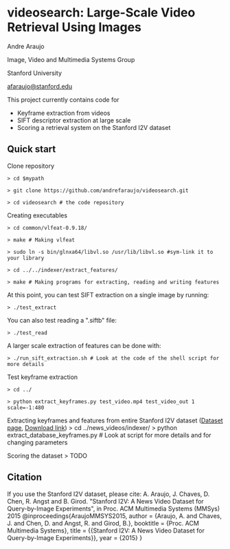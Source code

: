 # videosearch: Large-Scale Video Retrieval Using Images

Andre Araujo

Image, Video and Multimedia Systems Group

Stanford University

afaraujo@stanford.edu

This project currently contains code for 
- Keyframe extraction from videos
- SIFT descriptor extraction at large scale
- Scoring a retrieval system on the Stanford I2V dataset

## Quick start

Clone repository

    > cd $mypath

    > git clone https://github.com/andrefaraujo/videosearch.git

    > cd videosearch # the code repository

Creating executables

    > cd common/vlfeat-0.9.18/

    > make # Making vlfeat

    > sudo ln -s bin/glnxa64/libvl.so /usr/lib/libvl.so #sym-link it to your library

    > cd ../../indexer/extract_features/

    > make # Making programs for extracting, reading and writing features

At this point, you can test SIFT extraction on a single image by running:

    > ./test_extract

You can also test reading a ".siftb" file:

    > ./test_read

A larger scale extraction of features can be done with:

    > ./run_sift_extraction.sh # Look at the code of the shell script for more details

Test keyframe extraction

    > cd ../

    > python extract_keyframes.py test_video.mp4 test_video_out 1 scale=-1:480

Extracting keyframes and features from entire Stanford I2V dataset ([Dataset page](http://blackhole1.stanford.edu/vidsearch/dataset/stanfordi2v.html), [Download link](http://purl.stanford.edu/zx935qw7203))
    > cd ../news_videos/indexer/
    > python extract_database_keyframes.py # Look at script for more details and for changing parameters

Scoring the dataset
    > TODO

## Citation
If you use the Stanford I2V dataset, please cite:
A. Araujo, J. Chaves, D. Chen, R. Angst and B. Girod. "Stanford I2V: A News Video Dataset for Query-by-Image Experiments", in Proc. ACM Multimedia Systems (MMSys) 2015
@inproceedings{AraujoMMSYS2015,
author = {Araujo, A. and Chaves, J. and Chen, D. and Angst, R. and Girod, B.},
booktitle = {Proc. ACM Multimedia Systems},
title = {{Stanford I2V: A News Video Dataset for Query-by-Image Experiments}},
year = {2015}
}
